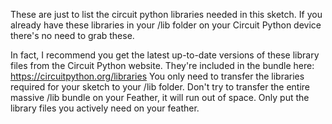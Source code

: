 These are just to list the circuit python libraries needed in this sketch.
If you already have these libraries in your /lib folder on your Circuit Python device there's no need to grab these.

In fact, I recommend you get the latest up-to-date versions of these library files from the Circuit Python website.
They're included in the bundle here: https://circuitpython.org/libraries
You only need to transfer the libraries required for your sketch to your /lib folder.
Don't try to transfer the entire massive /lib bundle on your Feather, it will run out of space.
Only put the library files you actively need on your feather.
